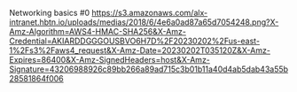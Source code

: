 Networking basics #0
https://s3.amazonaws.com/alx-intranet.hbtn.io/uploads/medias/2018/6/4e6a0ad87a65d7054248.png?X-Amz-Algorithm=AWS4-HMAC-SHA256&X-Amz-Credential=AKIARDDGGGOUSBVO6H7D%2F20230202%2Fus-east-1%2Fs3%2Faws4_request&X-Amz-Date=20230202T035120Z&X-Amz-Expires=86400&X-Amz-SignedHeaders=host&X-Amz-Signature=43206988926c89bb266a89ad715c3b01b11a40d4ab5dab43a55b28581864f006

